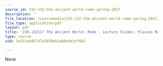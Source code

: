 ```yaml
---
course_id: 21h-132-the-ancient-world-rome-spring-2017
description: ''
file_location: /coursemedia/21h-132-the-ancient-world-rome-spring-2017/2e331ebd57d7a20f0eb1ab8e4e3cf6b2_MIT21H_132S17_FlavianRome.pdf
file_type: application/pdf
layout: pdf
title: '21H.132S17 The Ancient World: Rome - Lecture Slides: Flavian Rome'
type: course
uid: 2e331ebd57d7a20f0eb1ab8e4e3cf6b2

---
```

None